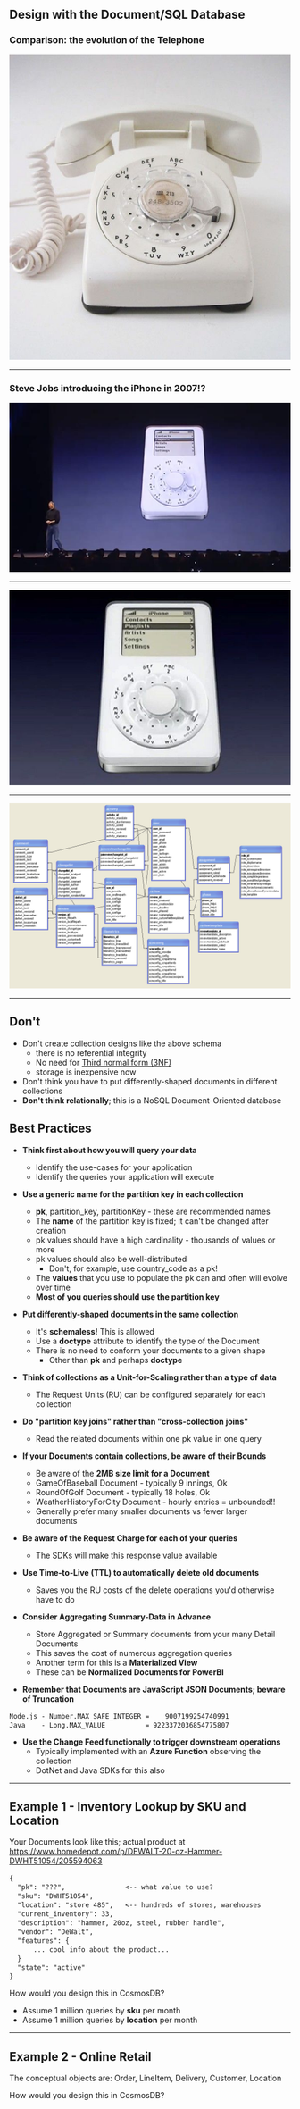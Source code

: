 ## Design with the Document/SQL Database

### Comparison: the evolution of the Telephone

![rotary-phone](img/rotary-phone.jpg)

---

### Steve Jobs introducing the iPhone in 2007!?

![jobs1](img/steve-jobs-iphone-1.jpg)

---

![jobs2](img/steve-jobs-iphone-2.jpg)

---

![jobs2](img/info-database-schema.jpg)

---

## Don't

- Don't create collection designs like the above schema
  - there is no referential integrity
  - No need for [Third normal form (3NF) ](https://en.wikipedia.org/wiki/Third_normal_form)
  - storage is inexpensive now
- Don't think you have to put differently-shaped documents in different collections
- **Don't think relationally**; this is a NoSQL Document-Oriented database

## Best Practices

- **Think first about how you will query your data**
  - Identify the use-cases for your application
  - Identify the queries your application will execute

- **Use a generic name for the partition key in each collection**
  - **pk**, partition_key, partitionKey - these are recommended names
  - The **name** of the partition key is fixed; it can't be changed after creation
  - pk values should have a high cardinality - thousands of values or more
  - pk values should also be well-distributed
    - Don't, for example, use country_code as a pk!
  - The **values** that you use to populate the pk can and often will evolve over time
  - **Most of you queries should use the partition key**

- **Put differently-shaped documents in the same collection**
  - It's **schemaless!**  This is allowed
  - Use a **doctype** attribute to identify the type of the Document
  - There is no need to conform your documents to a given shape
    - Other than **pk** and perhaps **doctype**

- **Think of collections as a Unit-for-Scaling rather than a type of data**
  - The Request Units (RU) can be configured separately for each collection

- **Do "partition key joins" rather than "cross-collection joins"**
  - Read the related documents within one pk value in one query

- **If your Documents contain collections, be aware of their Bounds**
  - Be aware of the **2MB size limit for a Document**
  - GameOfBaseball Document - typically 9 innings, Ok
  - RoundOfGolf Document - typically 18 holes, Ok
  - WeatherHistoryForCity Document - hourly entries = unbounded!!
  - Generally prefer many smaller documents vs fewer larger documents

- **Be aware of the Request Charge for each of your queries**
  - The SDKs will make this response value available

- **Use Time-to-Live (TTL) to automatically delete old documents**
  - Saves you the RU costs of the delete operations you'd otherwise have to do

- **Consider Aggregating Summary-Data in Advance**
  - Store Aggregated or Summary documents from your many Detail Documents
  - This saves the cost of numerous aggregation queries
  - Another term for this is a **Materialized View**
  - These can be **Normalized Documents for PowerBI**

- **Remember that Documents are JavaScript JSON Documents; beware of Truncation**
```
Node.js - Number.MAX_SAFE_INTEGER =    9007199254740991
Java    - Long.MAX_VALUE          = 9223372036854775807
```

- **Use the Change Feed functionally to trigger downstream operations**
  - Typically implemented with an **Azure Function** observing the collection
  - DotNet and Java SDKs for this also

---

## Example 1 - Inventory Lookup by SKU and Location

Your Documents look like this; actual product at https://www.homedepot.com/p/DEWALT-20-oz-Hammer-DWHT51054/205594063  

```
{
  "pk": "???",               <-- what value to use?
  "sku": "DWHT51054",
  "location": "store 485",   <-- hundreds of stores, warehouses
  "current_inventory": 33,
  "description": "hammer, 20oz, steel, rubber handle",
  "vendor": "DeWalt",
  "features": {
      ... cool info about the product...
  }
  "state": "active"
}
```

How would you design this in CosmosDB?
- Assume 1 million queries by **sku** per month
- Assume 1 million queries by **location** per month

---

## Example 2 - Online Retail

The conceptual objects are: Order, LineItem, Delivery, Customer, Location

How would you design this in CosmosDB?


```


























{
  "pk": "???",               <-- what value to use?
  "sku": "DWHT51054",
  "location": "store 485",   <-- hundreds of stores, warehouses
  "current_inventory": 33,
  "description": "hammer, 20oz, steel, rubber handle",
  "vendor": "DeWalt",
  "features": {
      ... cool info about the product...
  }
  "state": "active"
}
```



